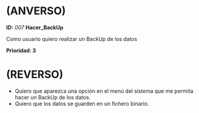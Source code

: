 # (ANVERSO)
**ID:** *007*  **Hacer_BackUp**

Como usuario quiero realizar un BackUp de los datos

**Prioridad: 3**

# (REVERSO)

* Quiero que aparezca una opción en el menú del sistema que me permita hacer un  BackUp de los datos.
* Quiero que los datos se guarden en un fichero binario.
